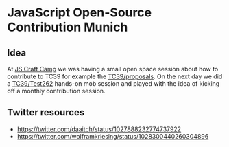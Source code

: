 # JavaScript Open-Source Contribution Munich

## Idea

At [JS Craft Camp](http://jscraftcamp.org/) we was having a small open space session about how to contribute to TC39 for example the [TC39/proposals](https://github.com/tc39/proposals). On the next day we did a [TC39/Test262](https://github.com/tc39/test262) hands-on mob session and played with the idea of kicking off a monthly contribution session.


## Twitter resources

- https://twitter.com/daaitch/status/1027888232774737922
- https://twitter.com/wolframkriesing/status/1028300440260304896
